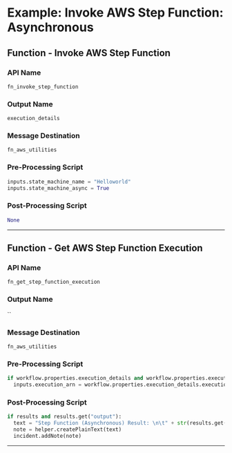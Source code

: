 <!--
    DO NOT MANUALLY EDIT THIS FILE
    THIS FILE IS AUTOMATICALLY GENERATED WITH resilient-sdk codegen
    Generated with resilient-sdk v51.0.4.0.1351
-->

# Example: Invoke AWS Step Function: Asynchronous

## Function - Invoke AWS Step Function

### API Name
`fn_invoke_step_function`

### Output Name
`execution_details`

### Message Destination
`fn_aws_utilities`

### Pre-Processing Script
```python
inputs.state_machine_name = "Helloworld"
inputs.state_machine_async = True
```

### Post-Processing Script
```python
None
```

---

## Function - Get AWS Step Function Execution

### API Name
`fn_get_step_function_execution`

### Output Name
``

### Message Destination
`fn_aws_utilities`

### Pre-Processing Script
```python
if workflow.properties.execution_details and workflow.properties.execution_details.executionArn:
  inputs.execution_arn = workflow.properties.execution_details.executionArn
```

### Post-Processing Script
```python
if results and results.get("output"):
  text = "Step Function (Asynchronous) Result: \n\t" + str(results.get("output"))
  note = helper.createPlainText(text)
  incident.addNote(note)
```

---

